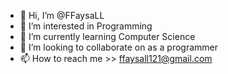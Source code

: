 - 👋 Hi, I’m @FFaysaLL
- 👀 I’m interested in Programming
- 🌱 I’m currently learning Computer Science
- 💞️ I’m looking to collaborate on as a programmer
- 📫 How to reach me >> ffaysall121@gmail.com

<!---
FFaysaLL/FFaysaLL is a ✨ special ✨ repository because its `README.md` (this file) appears on your GitHub profile.
You can click the Preview link to take a look at your changes.
--->
